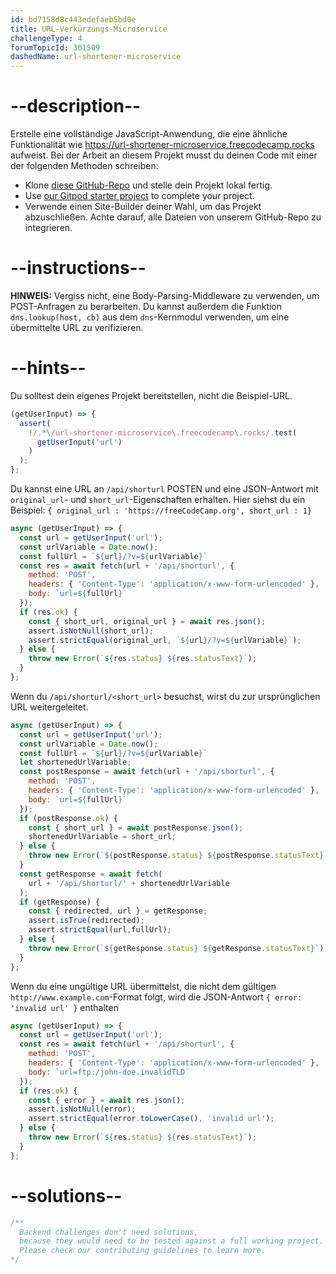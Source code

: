 ```yaml
---
id: bd7158d8c443edefaeb5bd0e
title: URL-Verkürzungs-Microservice
challengeType: 4
forumTopicId: 301509
dashedName: url-shortener-microservice
---
```


# --description--

Erstelle eine vollständige JavaScript-Anwendung, die eine ähnliche Funktionalität wie <a href="https://url-shortener-microservice.freecodecamp.rocks" target="_blank" rel="noopener noreferrer nofollow">https://url-shortener-microservice.freecodecamp.rocks</a> aufweist. Bei der Arbeit an diesem Projekt musst du deinen Code mit einer der folgenden Methoden schreiben:

-   Klone <a href="https://github.com/freeCodeCamp/boilerplate-project-urlshortener/" target="_blank" rel="noopener noreferrer nofollow">diese GitHub-Repo</a> und stelle dein Projekt lokal fertig.
-   Use <a href="https://gitpod.io/?autostart=true#https://github.com/freeCodeCamp/boilerplate-project-urlshortener/" target="_blank" rel="noopener noreferrer nofollow">our Gitpod starter project</a> to complete your project.
-   Verwende einen Site-Builder deiner Wahl, um das Projekt abzuschließen. Achte darauf, alle Dateien von unserem GitHub-Repo zu integrieren.

# --instructions--

**HINWEIS:** Vergiss nicht, eine Body-Parsing-Middleware zu verwenden, um POST-Anfragen zu berarbeiten. Du kannst außerdem die Funktion `dns.lookup(host, cb)` aus dem `dns`-Kernmodul verwenden, um eine übermittelte URL zu verifizieren.

# --hints--

Du solltest dein eigenes Projekt bereitstellen, nicht die Beispiel-URL.

```js
(getUserInput) => {
  assert(
    !/.*\/url-shortener-microservice\.freecodecamp\.rocks/.test(
      getUserInput('url')
    )
  );
};
```

Du kannst eine URL an `/api/shorturl` POSTEN und eine JSON-Antwort mit `original_url`- und `short_url`-Eigenschaften erhalten. Hier siehst du ein Beispiel: `{ original_url : 'https://freeCodeCamp.org', short_url : 1}`

```js
async (getUserInput) => {
  const url = getUserInput('url');
  const urlVariable = Date.now();
  const fullUrl = `${url}/?v=${urlVariable}`
  const res = await fetch(url + '/api/shorturl', {
    method: 'POST',
    headers: { 'Content-Type': 'application/x-www-form-urlencoded' },
    body: `url=${fullUrl}`
  });
  if (res.ok) {
    const { short_url, original_url } = await res.json();
    assert.isNotNull(short_url);
    assert.strictEqual(original_url, `${url}/?v=${urlVariable}`);
  } else {
    throw new Error(`${res.status} ${res.statusText}`);
  }
};
```

Wenn du `/api/shorturl/<short_url>` besuchst, wirst du zur ursprünglichen URL weitergeleitet.

```js
async (getUserInput) => {
  const url = getUserInput('url');
  const urlVariable = Date.now();
  const fullUrl = `${url}/?v=${urlVariable}`
  let shortenedUrlVariable;
  const postResponse = await fetch(url + '/api/shorturl', {
    method: 'POST',
    headers: { 'Content-Type': 'application/x-www-form-urlencoded' },
    body: `url=${fullUrl}`
  });
  if (postResponse.ok) {
    const { short_url } = await postResponse.json();
    shortenedUrlVariable = short_url;
  } else {
    throw new Error(`${postResponse.status} ${postResponse.statusText}`);
  }
  const getResponse = await fetch(
    url + '/api/shorturl/' + shortenedUrlVariable
  );
  if (getResponse) {
    const { redirected, url } = getResponse;
    assert.isTrue(redirected);
    assert.strictEqual(url,fullUrl);
  } else {
    throw new Error(`${getResponse.status} ${getResponse.statusText}`);
  }
};
```

Wenn du eine ungültige URL übermittelst, die nicht dem gültigen `http://www.example.com`-Format folgt, wird die JSON-Antwort `{ error: 'invalid url' }` enthalten

```js
async (getUserInput) => {
  const url = getUserInput('url');
  const res = await fetch(url + '/api/shorturl', {
    method: 'POST',
    headers: { 'Content-Type': 'application/x-www-form-urlencoded' },
    body: `url=ftp:/john-doe.invalidTLD`
  });
  if (res.ok) {
    const { error } = await res.json();
    assert.isNotNull(error);
    assert.strictEqual(error.toLowerCase(), 'invalid url');
  } else {
    throw new Error(`${res.status} ${res.statusText}`);
  }
};
```

# --solutions--

```js
/**
  Backend challenges don't need solutions, 
  because they would need to be tested against a full working project. 
  Please check our contributing guidelines to learn more.
*/
```
